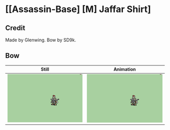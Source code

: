 # [\[Assassin-Base\] \[M\] Jaffar Shirt]

## Credit

Made by Glenwing. 
Bow by SD9k.
	
## Bow

| Still | Animation |
| :---: | :-------: |
| ![Bow still](./Bow_000.png) | ![Bow animation](./Bow.gif) |
